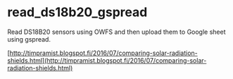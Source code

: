 # read_ds18b20_gspread
Read DS18B20 sensors using OWFS and then upload them to Google sheet using gspread.

[http://timpramist.blogspot.fi/2016/07/comparing-solar-radiation-shields.html](http://timpramist.blogspot.fi/2016/07/comparing-solar-radiation-shields.html)
